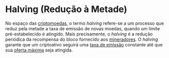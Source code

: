 # Halving (Redução à Metade)

No espaço das [criptomoedas](Criptomoedas.md), o termo _halving_ refere-se a um processo que reduz pela metade a taxa de emissão de novas moedas, quando um limite pré-estabelecido é atingido. Mais precisamente, o _halving_ é a redução periódica da recompensa do bloco fornecido aos [mineradores](Minerador.md). O _halving_ garante que um criptoativo seguirá uma [taxa de emissão](Taxa%20de%20Emiss%C3%A3o.md) constante até que sua [oferta máxima](Oferta%20M%C3%A1xima.md) seja atingida.